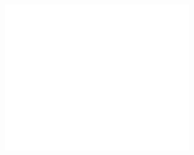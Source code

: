 <div align="center">
 <br>
 <a href="https://github.com/sindresorhus/css-in-readme-like-wat/blame/main/header.svg">
  <img src="header.svg" width="800" height="400" alt="Click to see the source">
 </a>
 <br>
</div>

